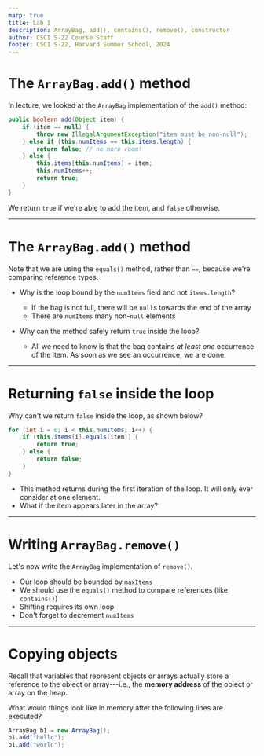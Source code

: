 ```yaml
---
marp: true
title: Lab 1
description: ArrayBag, add(), contains(), remove(), constructor
author: CSCI S-22 Course Staff
footer: CSCI S-22, Harvard Summer School, 2024
---
```


# The `ArrayBag.add()` method

In lecture, we looked at the `ArrayBag` implementation of the `add()` method:

```java
public boolean add(Object item) {
    if (item == null) {
        throw new IllegalArgumentException("item must be non-null");
    } else if (this.numItems == this.items.length) {
        return false; // no more room!
    } else {
        this.items[this.numItems] = item;
        this.numItems++;
        return true;
    }
}
```

We return `true` if we're able to add the item, and `false` otherwise.

---

# The `ArrayBag.add()` method

Note that we are using the `equals()` method, rather than `==`, because we're
comparing reference types.

* Why is the loop bound by the `numItems` field and not `items.length`?
  * If the bag is not full, there will be `null`s towards the end of the array
  * There are `numItems` many non-`null` elements

* Why can the method safely return `true` inside the loop?
  * All we need to know is that the bag contains *at least one*
    occurrence of the item. As soon as we see an occurrence, we are done.

---

# Returning `false` inside the loop

Why can't we return `false` inside the loop, as shown below?

```java
for (int i = 0; i < this.numItems; i++) {
    if (this.items[i].equals(item)) {
        return true;
    } else {
        return false;
    }
}
```

* This method returns during the first iteration of the loop. It will only ever
  consider at one element.
* What if the item appears later in the array?

---

# Writing `ArrayBag.remove()`

Let's now write the `ArrayBag` implementation of `remove()`.

* Our loop should be bounded by `maxItems`
* We should use the `equals()` method to compare references (like `contains()`)
* Shifting requires its own loop
* Don't forget to decrement `numItems`

---

# Copying objects

Recall that variables that represent objects or arrays actually store a
reference to the object or array---i.e., the **memory address** of the object or
array on the heap.

What would things look like in memory after the following lines are executed?

```java
ArrayBag b1 = new ArrayBag();
b1.add("hello");
b1.add("world");
```
